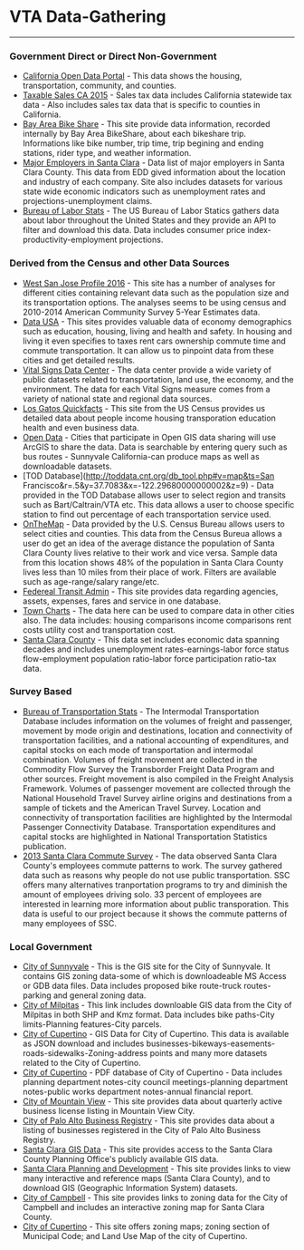 # VTA Data-Gathering

--------------------------

### Government Direct or Direct Non-Government

- [California Open Data Portal](https://data.ca.gov/dataset/california-affordable-housing-and-sustainable-communities) - This data shows the housing, transportation, community, and counties.
- [Taxable Sales CA 2015](http://www.boe.ca.gov/news/tsalescont15.htm) - Sales tax data includes California statewide tax data - Also includes sales tax data that is specific to counties in California.
- [Bay Area Bike Share](http://www.bayareabikeshare.com/open-data) - This site provide data information, recorded internally by Bay Area BikeShare, about each bikeshare trip. Informations like bike number, trip time, trip begining and ending stations, rider type, and weather information.
- [Major Employers in Santa Clara](http://www.labormarketinfo.edd.ca.gov/majorer/countymajorer.asp?CountyCode=000085) - Data list of major employers in Santa Clara County. This data from EDD gived information about the location and industry of each company. Site also includes datasets for various state wide economic indicators such as unemployment rates and projections-unemployment claims.
- [Bureau of Labor Stats](http://www.bls.gov/developers/) - The US Bureau of Labor Statics gathers data about labor throughout the United States and they provide an API to filter and download this data. Data includes consumer price index-productivity-employment projections.

### Derived from the Census and other Data Sources

- [West San Jose Profile 2016](https://www.sccgov.org/sites/sccphd/en-us/Partners/Data/Documents/City%20Profiles/San%20Jose%20Neighborhoods/WestSanJose_neighprofilesPDF1011094.pdf) - This site has a number of analyses for different cities containing relevant data such as the population size and its transportation options.  The analyses seems to be using census and 2010-2014 American Community Survey 5-Year Estimates data.
- [Data USA](https://www.datausa.io) - This sites provides valuable data of economy demographics such as education, housing, living and health and safety. In housing and living it even specifies to taxes rent cars ownership commute time and commute transportation. It can allow us to pinpoint data from these cities and get detailed results.
- [Vital Signs Data Center](http://www.vitalsigns.mtc.ca.gov/data-center) - The data center provide a wide variety of public datasets related to transportation, land use, the economy, and the environment. The data for each Vital Signs measure comes from a variety of national state and regional data sources.
- [Los Gatos Quickfacts](http://www.census.gov/quickfacts/table/PST045215/0644112) - This site from the US Census provides us detailed data about people income housing transporation education health and even business data.
- [Open Data](http://opendata.arcgis.com/) - Cities that participate in Open GIS data sharing will use ArcGIS to share the data. Data is searchable by entering query such as bus routes - Sunnyvale California-can produce maps as well as downloadable datasets.
- [TOD Database](http://toddata.cnt.org/db_tool.php#v=map&ts=San Francisco&r=.5&y=37.7083&x=-122.29680000000002&z=9) - Data provided in the TOD Database allows user to select region and transits such as Bart/Caltrain/VTA etc. This data allows a user to choose specific station to find out percentage of each transportation service used.
- [OnTheMap](http://onthemap.ces.census.gov) - Data provided by the U.S. Census Bureau allows users to select cities and counties. This data from the Census Bureua allows a user do get an idea of the average distance the population of Santa Clara County lives relative to their work and vice versa. Sample data from this location shows 48% of the population in Santa Clara County lives less than 10 miles from their place of work. Filters are available such as age-range/salary range/etc.
- [Federeal Transit Admin](https://www.transit.dot.gov/ntd/ntd-data) - This site provides data regarding agencies, assets, expenses, fares and service in one database. 
- [Town Charts](http://www.towncharts.com/Towncharts-Data-Sources.html) - The data here can be used to compare data in other cities also. The data includes: housing comparisons income comparisons rent costs utility cost and transportation cost.
- [Santa Clara County](http://www.bayareacensus.ca.gov/counties/SantaClaraCounty.htm) - This data set includes economic data spanning decades and includes unemployment rates-earnings-labor force status flow-employment population ratio-labor force participation ratio-tax data.

### Survey Based

- [Bureau of Transportation Stats](http://www.rita.dot.gov/bts/data_and_statistics/index.html) - The Intermodal Transportation Database includes information on the volumes of freight and passenger, movement by mode origin and destinations, location and connectivity of transportation facilities, and a national accounting of expenditures, and capital stocks on each mode of transportation and intermodal combination. Volumes of freight movement are collected in the Commodity Flow Survey the Transborder Freight Data Program and other sources. Freight movement is also compiled in the Freight Analysis Framework. Volumes of passenger movement are collected through the National Household  Travel Survey airline origins and destinations from a sample of tickets and the American Travel Survey. Location and connectivity of transportation facilities are highlighted by the Intermodal Passenger Connectivity Database. Transportation expenditures and capital stocks are highlighted in National Transportation Statistics publication.
- [2013 Santa Clara Commute Survey](http://sccgov.iqm2.com/Citizens/FileOpen.aspx?Type=4&ID=128465&MeetingID=5008.) - The data observed Santa Clara County's employees commute patterns to work. The survey gathered data such as reasons why people do not use public transportation. SSC offers many alternatives tranportation programs to try and diminish the amount of employees driving solo. 33 percent of employees are interested in learning more information about public transporation. This data is useful to our project because it shows the commute patterns of many employees of SSC.

### Local Government 

- [City of Sunnyvale](http://gis.sunnyvale.ca.gov/gallery/) - This is the GIS site for the City of Sunnyvale. It contains GIS zoning data-some of which is downloadeable MS Access or GDB data files. Data includes proposed bike route-truck routes-parking and general zoning data.
- [City of Milpitas](http://www.ci.milpitas.ca.gov/milpitas/departments/information-services/geographic-information/) - This link includes downloable GIS data from the City of Milpitas in both SHP and Kmz format. Data includes bike paths-City limits-Planning features-City parcels.
- [City of Cupertino](http://gis.cupertino.opendata.arcgis.com/datasets/a120916e9b404c94a3ce98827d438c5a_20) - GIS Data for City of Cupertino. This data is available as JSON download and includes businesses-bikeways-easements-roads-sidewalks-Zoning-address points and many more datasets related to the City of Cupertino.
- [City of Cupertino](http://64.165.34.13/WebLink/Browse.aspx?cr=1) - PDF database of City of Cupertino - Data includes planning department notes-city council meetings-planning department notes-public works department notes-annual financial report.
- [City of Mountain View](http://www.mountainview.gov/depts/fasd/revenue/business/default.asp) - This site provides data about quarterly active business license listing in Mountain View City. 
- [City of Palo Alto Business Registry](http://data.cityofpaloalto.org/dataviews/94045/business-registry-certificate/) - This site provides data about a listing of businesses registered in the City of Palo Alto Business Registry.
- [Santa Clara GIS Data](http://gisdata.sccplanning.opendata.arcgis.com) - This site provides access to the Santa Clara County Planning Office's publicly available GIS data.
- [Santa Clara Planning and Development](https://www.sccgov.org/sites/dpd/Programs/gis/Pages/home.aspx) - This site provides links to view many interactive and reference maps (Santa Clara County), and to download GIS (Geographic Information System) datasets. 
- [City of Campbell](http://www.cityofcampbell.com/166/Zoning-and-Land-Use) - This site provides links to zoning data for the City of Campbell and includes an interactive zoning map for Santa Clara County.
- [City of Cupertino](http://www.cupertino.org/index.aspx?page=291) - This site offers zoning maps; zoning section of Municipal Code; and Land Use Map of the city of Cupertino.






